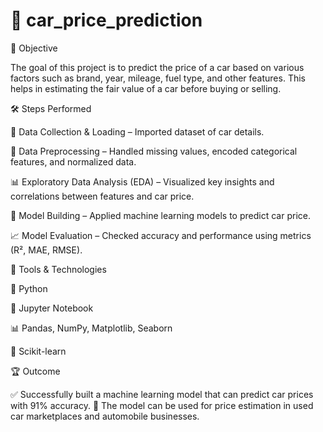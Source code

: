 # 🚗 car_price_prediction
🎯 Objective

The goal of this project is to predict the price of a car based on various factors such as brand, year, mileage, fuel type, and other features. This helps in estimating the fair value of a car before buying or selling.

🛠️ Steps Performed

📂 Data Collection & Loading – Imported dataset of car details.

🧹 Data Preprocessing – Handled missing values, encoded categorical features, and normalized data.

📊 Exploratory Data Analysis (EDA) – Visualized key insights and correlations between features and car price.

🤖 Model Building – Applied machine learning models to predict car price.

📈 Model Evaluation – Checked accuracy and performance using metrics (R², MAE, RMSE).

🔧 Tools & Technologies

🐍 Python

📓 Jupyter Notebook

📊 Pandas, NumPy, Matplotlib, Seaborn

🤖 Scikit-learn

🏆 Outcome

✅ Successfully built a machine learning model that can predict car prices with 91% accuracy.
📌 The model can be used for price estimation in used car marketplaces and automobile businesses.
